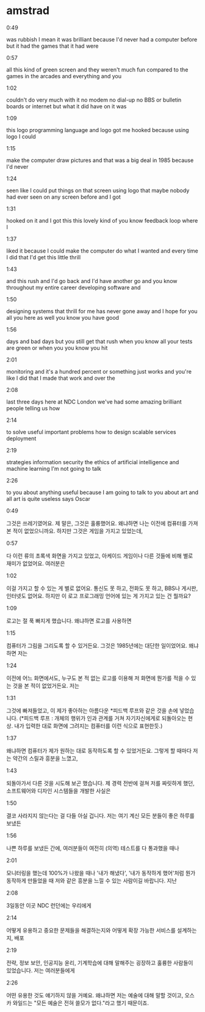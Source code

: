 # amstrad

0:49

was rubbish I mean it was brilliant because I'd never had a computer before but it had the games that it had were

0:57

all this kind of green screen and they weren't much fun compared to the games in the arcades and everything and you

1:02

couldn't do very much with it no modem no dial-up no BBS or bulletin boards or internet but what it did have on it was

1:09

this logo programming language and logo got me hooked because using logo I could

1:15

make the computer draw pictures and that was a big deal in 1985 because I'd never

1:24

seen like I could put things on that screen using logo that maybe nobody had ever seen on any screen before and I got

1:31

hooked on it and I got this this lovely kind of you know feedback loop where I

1:37

liked it because I could make the computer do what I wanted and every time I did that I'd get this little thrill

1:43

and this rush and I'd go back and I'd have another go and you know throughout my entire career developing software and

1:50

designing systems that thrill for me has never gone away and I hope for you all you here as well you know you have good

1:56

days and bad days but you still get that rush when you know all your tests are green or when you you know you hit

2:01

monitoring and it's a hundred percent or something just works and you're like I did that I made that work and over the

2:08

last three days here at NDC London we've had some amazing brilliant people telling us how

2:14

to solve useful important problems how to design scalable services deployment

2:19

strategies information security the ethics of artificial intelligence and machine learning I'm not going to talk

2:26

to you about anything useful because I am going to talk to you about art and all art is quite useless says Oscar

0:49

그것은 쓰레기였어요. 제 말은, 그것은 훌륭했어요. 왜냐하면 나는 이전에 컴퓨터를 가져본 적이 없었으니까요. 하지만 그것은 게임을 가지고 있었는데,

0:57

다 이런 류의 초록색 화면을 가지고 있었고, 아케이드 게임이나 다른 것들에 비해 별로 재미가 없었어요. 여러분은

1:02

이걸 가지고 할 수 있는 게 별로 없어요. 통신도 못 하고, 전화도 못 하고, BBS나 게시판, 인터넷도 없어요. 하지만 이 로고 프로그래밍 언어에 있는 게 가지고 있는 건 뭘까요?

1:09

로고는 절 푹 빠지게 했습니다. 왜냐하면 로고를 사용하면

1:15

컴퓨터가 그림을 그리도록 할 수 있거든요. 그것은 1985년에는 대단한 일이었어요. 왜냐하면 저는

1:24

이전에 어느 화면에서도, 누구도 본 적 없는 로고를 이용해 저 화면에 뭔가를 적을 수 있는 것을 본 적이 없었거든요. 저는

1:31

그것에 빠져들었고, 이 제가 좋아하는 아름다운 *피드백 루프와 같은 것을 손에 넣었습니다. (*피드백 루프 : 개체의 행위가 인과 관계를 거쳐 자기자신에게로 되돌아오는 현상. 내가 입력한 대로 화면에 그려지는 컴퓨터를 이런 식으로 표현한듯.)

1:37

왜냐하면 컴퓨터가 제가 원하는 대로 동작하도록 할 수 있었거든요. 그렇게 할 때마다 저는 약간의 스릴과 흥분을 느꼈고,

1:43

되돌아가서 다른 것을 시도해 보곤 했습니다. 제 경력 전반에 걸쳐 저를 짜릿하게 했던, 소프트웨어와 디자인 시스템들을 개발한 사실은

1:50

결코 사라지지 않는다는 걸 다들 아실 겁니다. 저는 여기 계신 모든 분들이 좋은 하루를 보냈든

1:56

나쁜 하루를 보냈든 간에, 여러분들이 여전히 (의역) 테스트를 다 통과했을 때나

2:01

모니터링을 했는데 100%가 나왔을 때나 '내가 해냈다', '내가 동작하게 했어'처럼 뭔가 동작하게 만들었을 때 저와 같은 흥분을 느낄 수 있는 사람이길 바랍니다. 지난

2:08

3일동안 이곳 NDC 런던에는 우리에게

2:14

어떻게 유용하고 중요한 문제들을 해결하는지와 어떻게 확장 가능한 서비스를 설계하는지, 배포

2:19

전략, 정보 보안, 인공지능 윤리, 기계학습에 대해 말해주는 굉장하고 훌륭한 사람들이 있었습니다. 저는 여러분들에게

2:26

어떤 유용한 것도 얘기하지 않을 거예요. 왜냐하면 저는 예술에 대해 말할 것이고, 오스카 와일드는 "모든 예술은 전혀 쓸모가 없다."라고 했기 때문이죠.